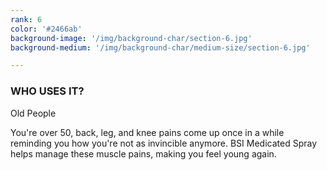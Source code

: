 ```yaml
---
rank: 6
color: '#2466ab'
background-image: '/img/background-char/section-6.jpg'
background-medium: '/img/background-char/medium-size/section-6.jpg'

---
```


<h3>WHO USES IT?</h3>
<span>Old People</span>
<p>You're over 50, back, leg, and knee pains come up once in a while reminding you how you're not as invincible anymore. BSI Medicated Spray helps manage these muscle pains, making you feel young again.</p>